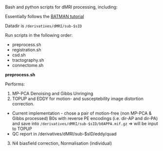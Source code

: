 Bash and python scripts for dMRI processing, including:

Essentially follows the [BATMAN tutorial](https://osf.io/pm9ba/)

Datadir is `/derivatives/dMRI/sub-$sID`

Run scripts in the following order:

- preprocess.sh
- registration.sh
- csd.sh
- tractography.sh
- connectome.sh


**preprocess.sh**

Performs:
1. MP-PCA Denoising and Gibbs Unringing 
2. TOPUP and EDDY for motion- and susceptebility image distortion correction. 
- Current implementation - chose a pair of motion-free (non MP-PCA & Gibbs processed) B0s with reverse PE encodings (i.e. dir-AP and dir-PA) and save into `/derivatives/dMRI/sub-$sID/b0APPA.mif.gz` => will be input to TOPUP
- QC report in /derivatives/dMRI/sub-$sID/eddy/quad
3. N4 biasfield correction, Normalisation (individual)
